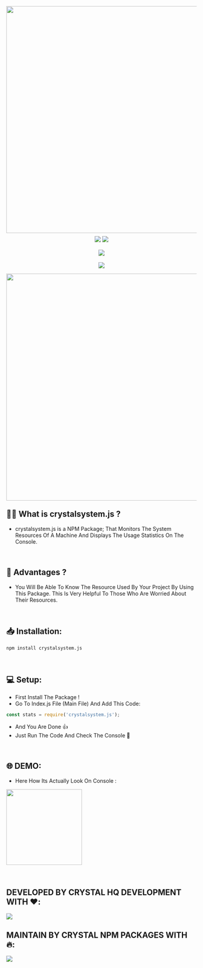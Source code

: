 
<p align="center"><img width="600px"
   style="margin-bottom:-6px" src="https://capsule-render.vercel.app/api?type=waving&color=FF0000&height=200&section=header&text=crystalsystem.js&fontSize=80&fontAlignY=35&animation=twinkling&fontColor=random"<img/></p>
   
<p align="center">
<a class="shield" href="https://www.npmjs.com/package/crystalsystem.js"><img src="https://img.shields.io/npm/v/crystalsystem.js.svg?style=for-the-badge" /></a> 
 <a class="shield" href="https://www.npmjs.com/package/crystalsystem.js"><img src="https://img.shields.io/npm/dt/crystalsystem.js?style=for-the-badge" /></a>
   <br></br>
      <a class="shield" href="https://discord.gg/4Cf42QEZ7c"><img src="https://img.shields.io/badge/Discord-Support-5865F2?style=for-the-badge&logo=discord"/></a> 
      <br></br>
   <a href="https://www.npmjs.com/package/crystalsystem.js"><img src="https://nodei.co/npm/crystalsystem.js.png?downloadRank=true&downloads=true&downloadRank=true&stars=truen" /></a>

</p>

<p align="center"><img width="600px"
   style="margin-bottom:-6px" src="https://capsule-render.vercel.app/api?type=waving&color=FF0000&height=200&section=footer"<img/></p>

## 🤷‍♂️ What is crystalsystem.js ?

- crystalsystem.js is a NPM Package; That Monitors The System Resources Of A Machine And Displays The Usage Statistics On The Console.

<br>

## 🤔 Advantages ?

- You Will Be Able To Know The Resource Used By Your Project By Using This Package. This Is Very Helpful To Those Who Are Worried About Their Resources.

<br>

## 📥 Installation:
```sh
npm install crystalsystem.js
```

<br>

## 💻 Setup:
- First Install The Package !
- Go To Index.js File (Main File) And Add This Code:
```js
const stats = require('crystalsystem.js');
```
- And You Are Done 👍
- Just Run The Code And Check The Console 🎉

<br>

## 🌐 DEMO:
- Here How Its Actually Look On Console :

<a href="https://replit.com/@CRYSTALNPM/crystalsystemjs?v=1"><img width="200px" src="https://img.shields.io/badge/Replit-000000?style=for-the-badge&logo=Replit&logoColor=orange" /></a>

<br>

## DEVELOPED BY CRYSTAL HQ DEVELOPMENT WITH ❤️:

<a href="https://discord.gg/sAN52hFTnY"> <img src="https://discord.com/api/guilds/1035644673106124921/widget.png?style=banner2"> </a>

##  MAINTAIN BY CRYSTAL NPM PACKAGES WITH 🔥:

<a href="https://discord.gg/4Cf42QEZ7c"> <img src="https://discord.com/api/guilds/980790889905549312/widget.png?style=banner2"> </a>
